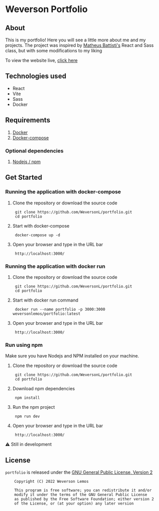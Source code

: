 # Weverson Portfolio

## About

This is my portfolio! Here you will see a little more about me and my projects. The project was inspired by [Matheus Battisti's](https://github.com/matheusbattisti/react_sass) React and Sass class, but with some modifications to my liking

To view the website live, [click here](http://google.com/)

## Technologies used

- React
- Vite
- Sass
- Docker

## Requirements

1. [Docker](https://docs.docker.com/engine/install/)
2. [Docker-compose](https://docs.docker.com/compose/)

### Optional dependencies

1. [Nodejs / npm](https://nodejs.org/en/download)

## Get Started

### Running the application with docker-compose

1. Clone the repository or download the source code

        git clone https://github.com/WeversonL/portfolio.git
        cd portfolio

2. Start with docker-compose

        docker-compose up -d

3. Open your browser and type in the URL bar

        http://localhost:3000/

### Running the application with docker run

1. Clone the repository or download the source code

        git clone https://github.com/WeversonL/portfolio.git
        cd portfolio

2. Start with docker run command

        docker run --name portfolio -p 3000:3000 weversonlemos/portfolio:latest

3. Open your browser and type in the URL bar

        http://localhost:3000/

### Run using npm

Make sure you have Nodejs and NPM installed on your machine.

1. Clone the repository or download the source code

        git clone https://github.com/WeversonL/portfolio.git
        cd portfolio

2. Download npm dependencies

        npm install

3. Run the npm project

        npm run dev

4. Open your browser and type in the URL bar

        http://localhost:3000/

⚠️ Still in development

## License

`portfolio` is released under the [GNU General Public License, Version 2](LICENSE)
    
        Copyright (C) 2022 Weverson Lemos

        This program is free software; you can redistribute it and/or
        modify it under the terms of the GNU General Public License
        as published by the Free Software Foundation; either version 2
        of the License, or (at your option) any later version
